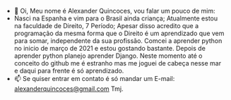 - 👋 Oi, Meu nome é Alexander Quincoces, vou falar um pouco de mim:
- Nasci na Espanha e vim para o Brasil ainda criança;
Atualmente estou na faculdade de Direito, 7 Período;
Apesar disso acredito que a programação da mesma forma que o Direito é um aprendizado que vem para somar,
independente da sua profissão.
Comcei a aprender python no inicio de março de 2021 e estou gostando bastante.
Depois de aprender python planejo aprender Django.
Neste momento até o conceito do github me é estranho mas me joguei de cabeça nesse mar e daqui para frente é só aprendizado.
- 📫 Se quiser entrar em contato é só mandar um E-mail: alexanderquincoces@gmail.com Tmj.
